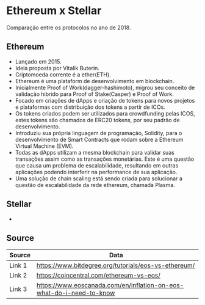 # Ethereum x Stellar

Comparação entre os protocolos no ano de 2018.

## Ethereum

* Lançado em 2015.
* Ideia proposta por Vitalik Buterin.
* Criptomoeda corrente é a ether(ETH).
* Ethereum é uma plataform de desenvolvimento em blockchain.
* Inicialmente Proof of Work(dagger-hashimoto), migrou seu conceito de validação hibrido para Proof of Stake(Casper) e Proof of Work.
* Focado em criações de dApps e criação de tokens para novos projetos e plataformas com distribuição dos tokens a partir de ICOs.
* Os tokens criados podem ser utilizados para crowdfunding pelas ICOS, estes tokens são chamados de ERC20 tokens, por seu padrão de desenvolvimento.
* Introduziu sua própria linguagem de programação, Solidity, para o desenvolvimento de Smart Contracts que rodam sobre a Ethereum Virtual Machine (EVM).
* Todas as dApps utilizam a mesma blockchain para validar suas transações assim como as transações monetárias. Este é uma questão que causa um problema de escalabilidade, resultando em outras aplicações podendo interferir na performance de sua aplicação.
* Uma solução de chain scaling está sendo criada para solucionar a questão de escalabilidade da rede ethereum, chamada Plasma.

## Stellar

*

## Source

Source  | Data
------------- | -------------
Link 1  | <https://www.bitdegree.org/tutorials/eos-vs-ethereum/>
Link 2  | <https://coincentral.com/ethereum-vs-eos/>
Link 3  | <https://www.eoscanada.com/en/inflation-on-eos-what-do-i-need-to-know>
